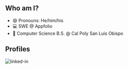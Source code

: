 ## Who am I?
- 😄 Pronouns: He/him/his
- 💻 SWE @ Appfolio
- 🏫 Computer Science B.S. @ Cal Poly San Luis Obispo

## Profiles
[<img align="left" alt="linked-in" src="https://img.shields.io/badge/linkedin-%230077B5.svg?&style=for-the-badge&logo=linkedin&logoColor=white" />](https://www.linkedin.com/in/bjtat/)
